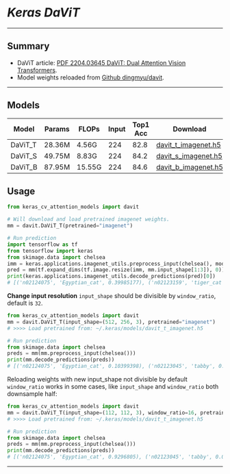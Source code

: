 # ___Keras DaViT___
***

## Summary
  - DaViT article: [PDF 2204.03645 DaViT: Dual Attention Vision Transformers](https://arxiv.org/pdf/2204.03645.pdf).
  - Model weights reloaded from [Github dingmyu/davit](https://github.com/dingmyu/davit).
***

## Models
  | Model   | Params | FLOPs  | Input | Top1 Acc | Download |
  | ------- | ------ | ------ | ----- | -------- | -------- |
  | DaViT_T | 28.36M | 4.56G  | 224   | 82.8     | [davit_t_imagenet.h5](https://github.com/leondgarse/keras_cv_attention_models/releases/download/davit/davit_t_imagenet.h5) |
  | DaViT_S | 49.75M | 8.83G  | 224   | 84.2     | [davit_s_imagenet.h5](https://github.com/leondgarse/keras_cv_attention_models/releases/download/davit/davit_s_imagenet.h5) |
  | DaViT_B | 87.95M | 15.55G | 224   | 84.6     | [davit_b_imagenet.h5](https://github.com/leondgarse/keras_cv_attention_models/releases/download/davit/davit_b_imagenet.h5) |
## Usage
  ```py
  from keras_cv_attention_models import davit

  # Will download and load pretrained imagenet weights.
  mm = davit.DaViT_T(pretrained="imagenet")

  # Run prediction
  import tensorflow as tf
  from tensorflow import keras
  from skimage.data import chelsea
  imm = keras.applications.imagenet_utils.preprocess_input(chelsea(), mode='torch') # Chelsea the cat
  pred = mm(tf.expand_dims(tf.image.resize(imm, mm.input_shape[1:3]), 0)).numpy()
  print(keras.applications.imagenet_utils.decode_predictions(pred)[0])
  # [('n02124075', 'Egyptian_cat', 0.39985177), ('n02123159', 'tiger_cat', 0.036589254), ...]
  ```
  **Change input resolution** `input_shape` should be divisible by `window_ratio`, default is `32`.
  ```py
  from keras_cv_attention_models import davit
  mm = davit.DaViT_T(input_shape=(512, 256, 3), pretrained="imagenet")
  # >>>> Load pretrained from: ~/.keras/models/davit_t_imagenet.h5

  # Run prediction
  from skimage.data import chelsea
  preds = mm(mm.preprocess_input(chelsea()))
  print(mm.decode_predictions(preds))
  # [('n02124075', 'Egyptian_cat', 0.10399398), ('n02123045', 'tabby', 0.010947623), ...]
  ```
  Reloading weights with new input_shape not divisible by default `window_ratio` works in some cases, like `input_shape` and `window_ratio` both downsample half:
  ```py
  from keras_cv_attention_models import davit
  mm = davit.DaViT_T(input_shape=(112, 112, 3), window_ratio=16, pretrained="imagenet")
  # >>>> Load pretrained from: ~/.keras/models/davit_t_imagenet.h5

  # Run prediction
  from skimage.data import chelsea
  preds = mm(mm.preprocess_input(chelsea()))
  print(mm.decode_predictions(preds))
  # [('n02124075', 'Egyptian_cat', 0.9296805), ('n02123045', 'tabby', 0.02081764), ...]
  ```
***
